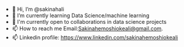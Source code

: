 - 👋 Hi, I’m @sakinahali
- 🌱 I’m currently learning Data Science/machine learning
- 🌱 I'm currently open to collaborations in data science projects
- 📫 How to reach me Email:Sakinahemoshiokeali@gmail.com.
- 📫 Linkedin profile: https://www.linkedin.com/sakinahemoshiokeali

<!---
sakinahali/sakinahali is a ✨ special ✨ repository because its `README.md` (this file) appears on your GitHub profile.
You can click the Preview link to take a look at your changes.
--->
